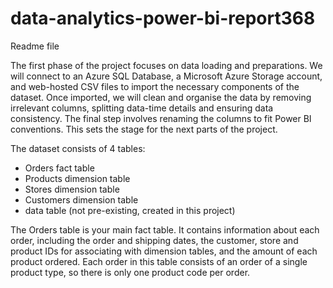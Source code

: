 # data-analytics-power-bi-report368
Readme file

The first phase of the project focuses on data loading and preparations. We will connect to an Azure SQL Database, a Microsoft Azure Storage account, and web-hosted CSV files to import the necessary components of the dataset. Once imported, we will clean and organise the data by removing irrelevant columns, splitting data-time details and ensuring data consistency. The final step involves renaming the columns to fit Power BI conventions. This sets the stage for the next parts of the project.

The dataset consists of 4 tables:
- Orders fact table
- Products dimension table
- Stores dimension table
- Customers dimension table
- data table (not pre-existing, created in this project)


The Orders table is your main fact table. It contains information about each order, including the order and shipping dates, the customer, store and product IDs for associating with dimension tables, and the amount of each product ordered. Each order in this table consists of an order of a single product type, so there is only one product code per order.


